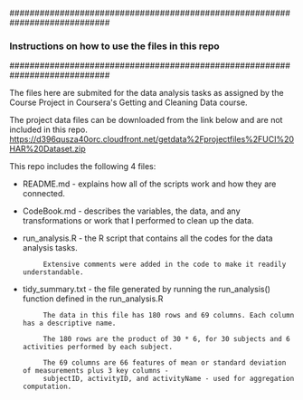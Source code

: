 ############################################################################
###	Instructions on how to use the files in this repo
############################################################################

The files here are submited for the data analysis tasks as assigned by the 
Course Project in Coursera's Getting and Cleaning Data course.

The project data files can be downloaded from the link below and are not included in this repo.
https://d396qusza40orc.cloudfront.net/getdata%2Fprojectfiles%2FUCI%20HAR%20Dataset.zip 

This repo includes the following 4 files:

   - README.md - explains how all of the scripts work and how they are connected. 


   - CodeBook.md - describes the variables, the data, and any transformations or work that I performed to clean up the data.	 


   - run_analysis.R - the R script that contains all the codes for the data analysis tasks.

		      Extensive comments were added in the code to make it readily understandable. 


   - tidy_summary.txt - the file generated by running the run_analysis() function defined in the run_analysis.R

		      The data in this file has 180 rows and 69 columns. Each column has a descriptive name.
		
		      The 180 rows are the product of 30 * 6, for 30 subjects and 6 activities performed by each subject.
			
		      The 69 columns are 66 features of mean or standard deviation of measurements plus 3 key columns -
		      subjectID, activityID, and activityName - used for aggregation computation.
